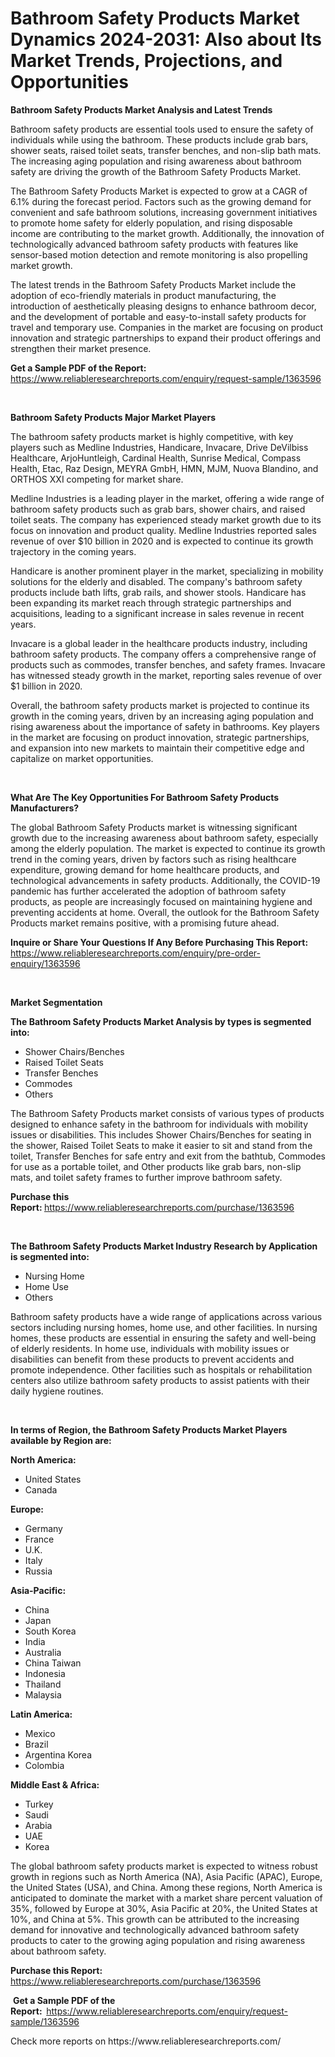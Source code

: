 <p><h1>Bathroom Safety Products Market Dynamics 2024-2031: Also about Its Market Trends, Projections, and Opportunities</h1></p><p><strong>Bathroom Safety Products Market Analysis and Latest Trends</strong></p>
<p><p>Bathroom safety products are essential tools used to ensure the safety of individuals while using the bathroom. These products include grab bars, shower seats, raised toilet seats, transfer benches, and non-slip bath mats. The increasing aging population and rising awareness about bathroom safety are driving the growth of the Bathroom Safety Products Market.</p><p>The Bathroom Safety Products Market is expected to grow at a CAGR of 6.1% during the forecast period. Factors such as the growing demand for convenient and safe bathroom solutions, increasing government initiatives to promote home safety for elderly population, and rising disposable income are contributing to the market growth. Additionally, the innovation of technologically advanced bathroom safety products with features like sensor-based motion detection and remote monitoring is also propelling market growth.</p><p>The latest trends in the Bathroom Safety Products Market include the adoption of eco-friendly materials in product manufacturing, the introduction of aesthetically pleasing designs to enhance bathroom decor, and the development of portable and easy-to-install safety products for travel and temporary use. Companies in the market are focusing on product innovation and strategic partnerships to expand their product offerings and strengthen their market presence.</p></p>
<p><strong>Get a Sample PDF of the Report:&nbsp;</strong> <a href="https://www.reliableresearchreports.com/enquiry/request-sample/1363596">https://www.reliableresearchreports.com/enquiry/request-sample/1363596</a></p>
<p>&nbsp;</p>
<p><strong>Bathroom Safety Products Major Market Players</strong></p>
<p><p>The bathroom safety products market is highly competitive, with key players such as Medline Industries, Handicare, Invacare, Drive DeVilbiss Healthcare, ArjoHuntleigh, Cardinal Health, Sunrise Medical, Compass Health, Etac, Raz Design, MEYRA GmbH, HMN, MJM, Nuova Blandino, and ORTHOS XXI competing for market share.</p><p>Medline Industries is a leading player in the market, offering a wide range of bathroom safety products such as grab bars, shower chairs, and raised toilet seats. The company has experienced steady market growth due to its focus on innovation and product quality. Medline Industries reported sales revenue of over $10 billion in 2020 and is expected to continue its growth trajectory in the coming years.</p><p>Handicare is another prominent player in the market, specializing in mobility solutions for the elderly and disabled. The company's bathroom safety products include bath lifts, grab rails, and shower stools. Handicare has been expanding its market reach through strategic partnerships and acquisitions, leading to a significant increase in sales revenue in recent years.</p><p>Invacare is a global leader in the healthcare products industry, including bathroom safety products. The company offers a comprehensive range of products such as commodes, transfer benches, and safety frames. Invacare has witnessed steady growth in the market, reporting sales revenue of over $1 billion in 2020.</p><p>Overall, the bathroom safety products market is projected to continue its growth in the coming years, driven by an increasing aging population and rising awareness about the importance of safety in bathrooms. Key players in the market are focusing on product innovation, strategic partnerships, and expansion into new markets to maintain their competitive edge and capitalize on market opportunities.</p></p>
<p>&nbsp;</p>
<p><strong>What Are The Key Opportunities For Bathroom Safety Products Manufacturers?</strong></p>
<p><p>The global Bathroom Safety Products market is witnessing significant growth due to the increasing awareness about bathroom safety, especially among the elderly population. The market is expected to continue its growth trend in the coming years, driven by factors such as rising healthcare expenditure, growing demand for home healthcare products, and technological advancements in safety products. Additionally, the COVID-19 pandemic has further accelerated the adoption of bathroom safety products, as people are increasingly focused on maintaining hygiene and preventing accidents at home. Overall, the outlook for the Bathroom Safety Products market remains positive, with a promising future ahead.</p></p>
<p><strong>Inquire or Share Your Questions If Any Before Purchasing This Report:</strong> <a href="https://www.reliableresearchreports.com/enquiry/pre-order-enquiry/1363596">https://www.reliableresearchreports.com/enquiry/pre-order-enquiry/1363596</a></p>
<p>&nbsp;</p>
<p><strong>Market Segmentation</strong></p>
<p><strong>The Bathroom Safety Products Market Analysis by types is segmented into:</strong></p>
<p><ul><li>Shower Chairs/Benches</li><li>Raised Toilet Seats</li><li>Transfer Benches</li><li>Commodes</li><li>Others</li></ul></p>
<p><p>The Bathroom Safety Products market consists of various types of products designed to enhance safety in the bathroom for individuals with mobility issues or disabilities. This includes Shower Chairs/Benches for seating in the shower, Raised Toilet Seats to make it easier to sit and stand from the toilet, Transfer Benches for safe entry and exit from the bathtub, Commodes for use as a portable toilet, and Other products like grab bars, non-slip mats, and toilet safety frames to further improve bathroom safety.</p></p>
<p><strong>Purchase this Report:&nbsp;</strong><a href="https://www.reliableresearchreports.com/purchase/1363596">https://www.reliableresearchreports.com/purchase/1363596</a></p>
<p>&nbsp;</p>
<p><strong>The Bathroom Safety Products Market Industry Research by Application is segmented into:</strong></p>
<p><ul><li>Nursing Home</li><li>Home Use</li><li>Others</li></ul></p>
<p><p>Bathroom safety products have a wide range of applications across various sectors including nursing homes, home use, and other facilities. In nursing homes, these products are essential in ensuring the safety and well-being of elderly residents. In home use, individuals with mobility issues or disabilities can benefit from these products to prevent accidents and promote independence. Other facilities such as hospitals or rehabilitation centers also utilize bathroom safety products to assist patients with their daily hygiene routines.</p></p>
<p>&nbsp;</p>
<p><strong>In terms of Region, the Bathroom Safety Products Market Players available by Region are:</strong></p>
<p>
    <p> <strong> North America: </strong>
        <ul>
            <li>United States</li>
            <li>Canada</li>
        </ul>
        </p> 
    <p> <strong> Europe: </strong>
        <ul>
            <li>Germany</li>
            <li>France</li>
            <li>U.K.</li>
            <li>Italy</li>
            <li>Russia</li>
        </ul>
        </p> 
    <p> <strong> Asia-Pacific: </strong>
        <ul>
            <li>China</li>
            <li>Japan</li>
            <li>South Korea</li>
            <li>India</li>
            <li>Australia</li>
            <li>China Taiwan</li>
            <li>Indonesia</li>
            <li>Thailand</li>
            <li>Malaysia</li>
        </ul>
        </p> 
    <p> <strong> Latin America: </strong>
        <ul>
            <li>Mexico</li>
            <li>Brazil</li>
            <li>Argentina Korea</li>
            <li>Colombia</li>
        </ul>
        </p> 
    <p> <strong> Middle East & Africa: </strong>
        <ul>
            <li>Turkey</li>
            <li>Saudi</li>
            <li>Arabia</li>
            <li>UAE</li>
            <li>Korea</li>
        </ul>
    </p>
    </p>
<p><p>The global bathroom safety products market is expected to witness robust growth in regions such as North America (NA), Asia Pacific (APAC), Europe, the United States (USA), and China. Among these regions, North America is anticipated to dominate the market with a market share percent valuation of 35%, followed by Europe at 30%, Asia Pacific at 20%, the United States at 10%, and China at 5%. This growth can be attributed to the increasing demand for innovative and technologically advanced bathroom safety products to cater to the growing aging population and rising awareness about bathroom safety.</p></p>
<p><strong>Purchase this Report: </strong><a href="https://www.reliableresearchreports.com/purchase/1363596">https://www.reliableresearchreports.com/purchase/1363596</a></p>
<p>&nbsp;<strong>Get a Sample PDF of the Report:&nbsp;&nbsp;</strong><a href="https://www.reliableresearchreports.com/enquiry/request-sample/1363596">https://www.reliableresearchreports.com/enquiry/request-sample/1363596</a></p>
<p><strong></strong></p>
<p>Check more reports on https://www.reliableresearchreports.com/</p>